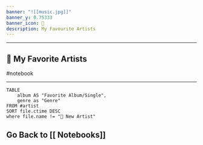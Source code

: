```yaml
---
banner: "![[music.jpg]]"
banner_y: 0.75333
banner_icon: 🎵
description: My Favourite Artists
---
```


---
## 🎵 My Favorite Artists
#notebook

---

```dataview
TABLE
	album AS "Favorite Album/Single",
	genre as "Genre"
FROM #artist 
SORT file.ctime DESC
where file.name != "📔 New Artist"
```
## Go Back to [[ Notebooks]]